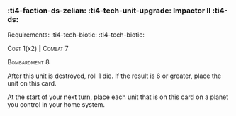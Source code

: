 ### :ti4-faction-ds-zelian: :ti4-tech-unit-upgrade: **Impactor II** :ti4-ds:

Requirements: :ti4-tech-biotic: :ti4-tech-biotic:

<span style="font-variant:small-caps;">Cost</span> 1(x2) __|__ <span style="font-variant:small-caps;">Combat</span> 7

<span style="font-variant:small-caps;">Bombardment</span> 8

After this unit is destroyed, roll 1 die.
If the result is 6 or greater, place the unit on this card.

At the start of your next turn, place each unit that is on this card on a planet you control in your home system.
